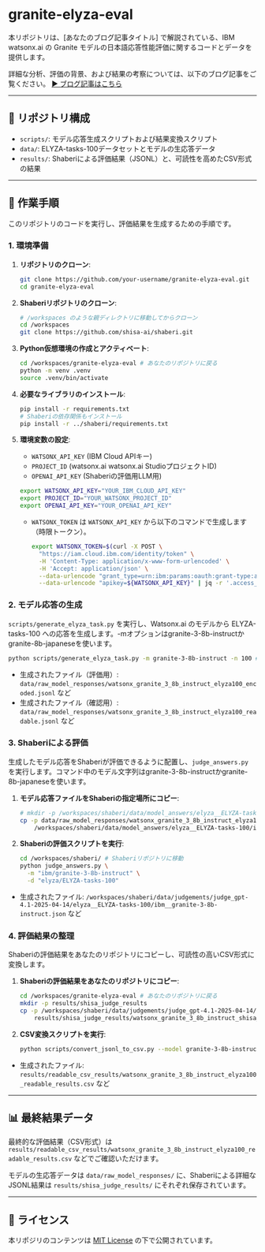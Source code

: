 # granite-elyza-eval

本リポジトリは、[あなたのブログ記事タイトル] で解説されている、IBM watsonx.ai の Granite モデルの日本語応答性能評価に関するコードとデータを提供します。

詳細な分析、評価の背景、および結果の考察については、以下のブログ記事をご覧ください。
[▶️ ブログ記事はこちら](ブログ記事のURL)

---

## 📂 リポジトリ構成

* `scripts/`: モデル応答生成スクリプトおよび結果変換スクリプト
* `data/`: ELYZA-tasks-100データセットとモデルの生応答データ
* `results/`: Shaberiによる評価結果（JSONL）と、可読性を高めたCSV形式の結果

---

## 🚀 作業手順

このリポジトリのコードを実行し、評価結果を生成するための手順です。

### 1. 環境準備

1.  **リポジトリのクローン**:
    ```bash
    git clone https://github.com/your-username/granite-elyza-eval.git
    cd granite-elyza-eval
    ```
2.  **Shaberiリポジトリのクローン**:
    ```bash
    # /workspaces のような親ディレクトリに移動してからクローン
    cd /workspaces
    git clone https://github.com/shisa-ai/shaberi.git
    ```
3.  **Python仮想環境の作成とアクティベート**:
    ```bash
    cd /workspaces/granite-elyza-eval # あなたのリポジトリに戻る
    python -m venv .venv
    source .venv/bin/activate
    ```
4.  **必要なライブラリのインストール**:
    ```bash
    pip install -r requirements.txt
    # Shaberiの依存関係もインストール
    pip install -r ../shaberi/requirements.txt
    ```
5.  **環境変数の設定**:
    * `WATSONX_API_KEY` (IBM Cloud APIキー)
    * `PROJECT_ID` (watsonx.ai watsonx.ai StudioプロジェクトID)
    * `OPENAI_API_KEY` (Shaberiの評価用LLM用)

    ```bash
    export WATSONX_API_KEY="YOUR_IBM_CLOUD_API_KEY"
    export PROJECT_ID="YOUR_WATSONX_PROJECT_ID"
    export OPENAI_API_KEY="YOUR_OPENAI_API_KEY"
    ```
    * `WATSONX_TOKEN` は `WATSONX_API_KEY` から以下のコマンドで生成します（時限トークン）。
        ```bash
        export WATSONX_TOKEN=$(curl -X POST \
          "https://iam.cloud.ibm.com/identity/token" \
          -H 'Content-Type: application/x-www-form-urlencoded' \
          -H 'Accept: application/json' \
          --data-urlencode "grant_type=urn:ibm:params:oauth:grant-type:apikey" \
          --data-urlencode "apikey=${WATSONX_API_KEY}" | jq -r '.access_token')
        ```

### 2. モデル応答の生成

`scripts/generate_elyza_task.py` を実行し、Watsonx.ai のモデルから ELYZA-tasks-100 への応答を生成します。-mオプションはgranite-3-8b-instructかgranite-8b-japaneseを使います。

```bash
python scripts/generate_elyza_task.py -m granite-3-8b-instruct -n 100 # または -n で件数指定
```
* 生成されたファイル（評価用）: `data/raw_model_responses/watsonx_granite_3_8b_instruct_elyza100_encoded.jsonl` など
* 生成されたファイル（確認用）: `data/raw_model_responses/watsonx_granite_3_8b_instruct_elyza100_readable.jsonl` など

### 3. Shaberiによる評価

生成したモデル応答をShaberiが評価できるように配置し、`judge_answers.py` を実行します。コマンド中のモデル文字列はgranite-3-8b-instructかgranite-8b-japaneseを使います。

1.  **モデル応答ファイルをShaberiの指定場所にコピー**:
    ```bash
    # mkdir -p /workspaces/shaberi/data/model_answers/elyza__ELYZA-tasks-100
    cp -p data/raw_model_responses/watsonx_granite_3_8b_instruct_elyza100_encoded.jsonl \
        /workspaces/shaberi/data/model_answers/elyza__ELYZA-tasks-100/ibm__granite-3-8b-instruct.json
    ```
2.  **Shaberiの評価スクリプトを実行**:
    ```bash
    cd /workspaces/shaberi/ # Shaberiリポジトリに移動
    python judge_answers.py \
      -m "ibm/granite-3-8b-instruct" \
      -d "elyza/ELYZA-tasks-100"
    ```
* 生成されたファイル: `/workspaces/shaberi/data/judgements/judge_gpt-4.1-2025-04-14/elyza__ELYZA-tasks-100/ibm__granite-3-8b-instruct.json` など

### 4. 評価結果の整理

Shaberiの評価結果をあなたのリポジトリにコピーし、可読性の高いCSV形式に変換します。

1.  **Shaberiの評価結果をあなたのリポジトリにコピー**:
    ```bash
    cd /workspaces/granite-elyza-eval # あなたのリポジトリに戻る
    mkdir -p results/shisa_judge_results
    cp -p /workspaces/shaberi/data/judgements/judge_gpt-4.1-2025-04-14/elyza__ELYZA-tasks-100/ibm__granite-3-8b-instruct.json \
        results/shisa_judge_results/watsonx_granite_3_8b_instruct_shisa_results.jsonl
    ```
2.  **CSV変換スクリプトを実行**:
    ```bash
    python scripts/convert_jsonl_to_csv.py --model granite-3-8b-instruct
    ```
* 生成されたファイル: `results/readable_csv_results/watsonx_granite_3_8b_instruct_elyza100_readable_results.csv` など

---

## 📊 最終結果データ

最終的な評価結果（CSV形式）は `results/readable_csv_results/watsonx_granite_3_8b_instruct_elyza100_readable_results.csv` などでご確認いただけます。

モデルの生応答データは `data/raw_model_responses/` に、Shaberiによる詳細なJSONL結果は `results/shisa_judge_results/` にそれぞれ保存されています。

---

## 📝 ライセンス

本リポジリのコンテンツは [MIT License](LICENSE) の下で公開されています。
